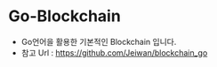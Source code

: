 # Go-Blockchain

- Go언어을 활용한 기본적인 Blockchain 입니다.
- 참고 Url : https://github.com/Jeiwan/blockchain_go

